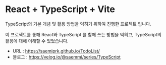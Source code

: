 # React + TypeScript + Vite

TypeScript의 기본 개념 및 활용 방법을 익히기 위하여 진행한 프로젝트 입니다.

이 프로젝트를 통해 React와 TypeScript 를 함께 쓰는 방법을 익히고, 
TypeScript의 활용에 대해 이해할 수 있었습니다.

- URL : https://saemiprk.github.io/TodoList/
- 블로그 : https://velog.io/@saemmi/series/TypeScript

